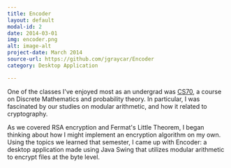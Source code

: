 ```yaml
---
title: Encoder
layout: default
modal-id: 2
date: 2014-03-01
img: encoder.png
alt: image-alt
project-date: March 2014
source-url: https://github.com/jgraycar/Encoder
category: Desktop Application

---
```

One of the classes I've enjoyed most as an undergrad was [CS70][cs70], a course on Discrete Mathematics and probability theory. In particular, I was fascinated by our studies on modular arithmetic, and how it related to cryptography.

As we covered RSA encryption and Fermat's Little Theorem, I began thinking about how I might implement an encryption algorithm on my own. Using the topics we learned that semester, I came up with Encoder: a desktop application made using Java Swing that utilizes modular arithmetic to encrypt files at the byte level.

[cs70]: http://inst.eecs.berkeley.edu/~cs70/sp14/
